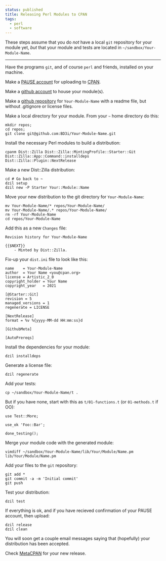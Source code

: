 ```yaml
---
status: published
title: Releasing Perl Modules to CPAN
tags:
  - perl
  - software
---
```


These steps assume that you do *not* have a local `git` repository for your module yet, *but* that your module and tests are located in `~/sandbox/Your-Module-Name`.

---

Have the programs `git`, and of course `perl` and friends, installed on your machine.

Make a [PAUSE account](https://pause.perl.org/pause/query?ACTION=request_id) for uploading to [CPAN](https://www.cpan.org/).

Make a [github account](https://github.com/join?ref_cta=Sign+up&ref_loc=header+logged+out&ref_page=%2F&source=header-home) to house your module(s).

Make a [github repository](https://github.com/new) for `Your-Module-Name` with a readme file, but without .gitignore or license files.

Make a local directory for your module.  From your `~` home directory do this:

    mkdir repos;
    cd repos;
    git clone git@github.com:BD3i/Your-Module-Name.git

Install the necessary Perl modules to build a distribution:

    cpanm Dist::Zilla Dist::Zilla::MintingProfile::Starter::Git Dist::Zilla::App::Command::installdeps Dist::Zilla::Plugin::NextRelease

Make a new Dist::Zilla distribution:

    cd # Go back to ~
    dzil setup
    dzil new -P Starter Your::Module::Name

Move your new distribution to the git directory for `Your-Module-Name`:

    mv Your-Module-Name/* repos/Your-Module-Name/
    mv Your-Module-Name/.* repos/Your-Module-Name/
    rm -rf Your-Module-Name
    cd repos/Your-Module-Name

Add this as a new `Changes` file:

    Revision history for Your-Module-Name

    {{$NEXT}}
        - Minted by Dist::Zilla.

Fix-up your `dist.ini` file to look like this:

    name    = Your-Module-Name
    author  = Your Name <you@cpan.org>
    license = Artistic_2_0
    copyright_holder = Your Name
    copyright_year   = 2021

    [@Starter::Git]
    revision = 5
    managed_versions = 1
    regenerate = LICENSE

    [NextRelease]
    format = %v %{yyyy-MM-dd HH:mm:ss}d

    [GithubMeta]

    [AutoPrereqs]

Install the dependencies for your module:

    dzil installdeps

Generate a license file:

    dzil regenerate

Add your tests:

    cp ~/sandbox/Your-Module-Name/t .

But if you have none, start with this as `t/01-functions.t` (or `01-methods.t` if OO):

    use Test::More;

    use_ok 'Foo::Bar';

    done_testing();

Merge your module code with the generated module:

    vimdiff ~/sandbox/Your-Module-Name/lib/Your/Module/Name.pm lib/Your/Module/Name.pm

Add your files to the `git` repository:

    git add *
    git commit -a -m 'Initial commit'
    git push

Test your distribution:

    dzil test

If everything is ok, and if you have recieved confirmation of your PAUSE account, then upload:

    dzil release
    dzil clean

You will soon get a couple email messages saying that (hopefully) your distribution has been accepted.

Check [MetaCPAN](https://metacpan.org/recent) for your new release.

